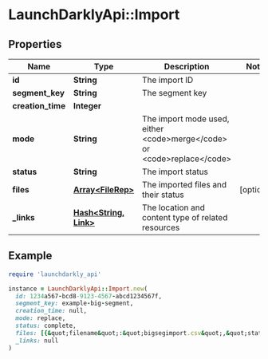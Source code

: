 # LaunchDarklyApi::Import

## Properties

| Name | Type | Description | Notes |
| ---- | ---- | ----------- | ----- |
| **id** | **String** | The import ID |  |
| **segment_key** | **String** | The segment key |  |
| **creation_time** | **Integer** |  |  |
| **mode** | **String** | The import mode used, either &lt;code&gt;merge&lt;/code&gt; or &lt;code&gt;replace&lt;/code&gt; |  |
| **status** | **String** | The import status |  |
| **files** | [**Array&lt;FileRep&gt;**](FileRep.md) | The imported files and their status | [optional] |
| **_links** | [**Hash&lt;String, Link&gt;**](Link.md) | The location and content type of related resources |  |

## Example

```ruby
require 'launchdarkly_api'

instance = LaunchDarklyApi::Import.new(
  id: 1234a567-bcd8-9123-4567-abcd1234567f,
  segment_key: example-big-segment,
  creation_time: null,
  mode: replace,
  status: complete,
  files: [{&quot;filename&quot;:&quot;bigsegimport.csv&quot;,&quot;status&quot;:&quot;complete&quot;}],
  _links: null
)
```

